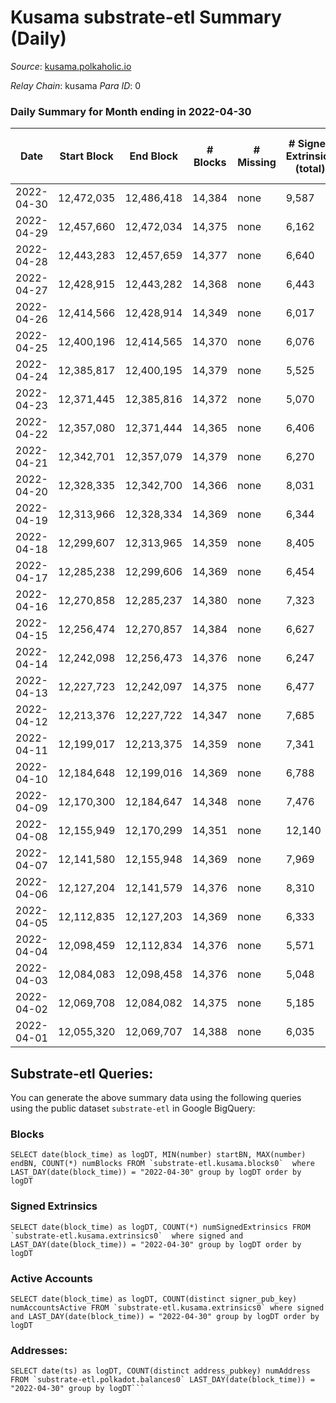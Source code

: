 # Kusama substrate-etl Summary (Daily)

_Source_: [kusama.polkaholic.io](https://kusama.polkaholic.io)

*Relay Chain*: kusama
*Para ID*: 0



### Daily Summary for Month ending in 2022-04-30


| Date | Start Block | End Block | # Blocks | # Missing | # Signed Extrinsics (total) | # Active Accounts | # Addresses with Balances | # Events | # Transfers | # XCM Transfers In | # XCM Transfers Out |
| ---- | ----------- | --------- | -------- | --------- | --------------------------- | ----------------- | ------------------------- | -------- | ----------- | ------------------ | ------------------- |
| 2022-04-30 | 12,472,035 | 12,486,418 | 14,384 | none  | 9,587 | 1,383 | 248,534 | 447,802 | 2,261 ($5,870,935) | 121 ($277,168) | 158 ($457,647) |
| 2022-04-29 | 12,457,660 | 12,472,034 | 14,375 | none  | 6,162 | 1,424 |  | 395,449 | 1,513 ($5,263,469) | 169 ($484,003) | 210 ($417,574) |
| 2022-04-28 | 12,443,283 | 12,457,659 | 14,377 | none  | 6,640 | 1,703 |  | 389,365 | 1,670 ($13,767,507) | 181 ($389,917) | 178 ($2,598,409) |
| 2022-04-27 | 12,428,915 | 12,443,282 | 14,368 | none  | 6,443 | 1,736 |  | 387,285 | 1,947 ($12,497,289) | 149 ($368,787) | 206 ($637,088) |
| 2022-04-26 | 12,414,566 | 12,428,914 | 14,349 | none  | 6,017 | 1,540 |  | 380,660 | 1,576 ($7,632,646) | 163 ($423,603) | 242 ($414,535) |
| 2022-04-25 | 12,400,196 | 12,414,565 | 14,370 | none  | 6,076 | 1,555 |  | 390,111 | 1,627 ($4,896,992) | 162 ($497,583) | 295 ($811,766) |
| 2022-04-24 | 12,385,817 | 12,400,195 | 14,379 | none  | 5,525 | 1,438 |  | 377,694 | 1,310 ($3,040,948) | 146 ($594,556) | 278 ($886,995) |
| 2022-04-23 | 12,371,445 | 12,385,816 | 14,372 | none  | 5,070 | 1,222 |  | 371,745 | 1,191 ($3,141,602) | 137 ($1,495,677) | 297 ($1,082,961) |
| 2022-04-22 | 12,357,080 | 12,371,444 | 14,365 | none  | 6,406 | 1,451 |  | 407,206 | 1,480 ($12,074,260) | 143 ($586,946) | 280 ($553,529) |
| 2022-04-21 | 12,342,701 | 12,357,079 | 14,379 | none  | 6,270 | 1,566 |  | 400,322 | 1,352 ($2,658,786) | 142 ($448,714) | 237 ($828,099) |
| 2022-04-20 | 12,328,335 | 12,342,700 | 14,366 | none  | 8,031 | 1,587 |  | 402,767 | 1,321 ($13,574,001) | 143 ($676,663) | 248 ($5,687,209) |
| 2022-04-19 | 12,313,966 | 12,328,334 | 14,369 | none  | 6,344 | 1,460 |  | 369,134 | 1,119 ($3,418,030) | 97 ($202,583) | 125 ($266,081) |
| 2022-04-18 | 12,299,607 | 12,313,965 | 14,359 | none  | 8,405 | 1,562 |  | 408,630 | 1,072 ($3,646,671) | 120 ($761,682) | 161 ($466,780) |
| 2022-04-17 | 12,285,238 | 12,299,606 | 14,369 | none  | 6,454 | 1,663 |  | 379,533 | 1,886 ($2,353,554) | 137 ($265,169) | 123 ($479,422) |
| 2022-04-16 | 12,270,858 | 12,285,237 | 14,380 | none  | 7,323 | 1,574 |  | 374,039 | 2,639 ($6,793,439) | 136 ($306,278) | 146 ($326,683) |
| 2022-04-15 | 12,256,474 | 12,270,857 | 14,384 | none  | 6,627 | 1,419 |  | 388,231 | 1,377 ($20,324,434) | 115 ($194,278) | 124 ($137,554) |
| 2022-04-14 | 12,242,098 | 12,256,473 | 14,376 | none  | 6,247 | 1,215 |  | 378,906 | 1,282 ($2,641,120) | 96 ($224,556) | 157 ($260,747) |
| 2022-04-13 | 12,227,723 | 12,242,097 | 14,375 | none  | 6,477 | 1,457 |  | 375,478 | 1,393 ($4,894,052) | 80 ($233,350) | 121 ($1,091,613) |
| 2022-04-12 | 12,213,376 | 12,227,722 | 14,347 | none  | 7,685 | 1,684 |  | 391,970 | 1,653 ($4,996,447) | 81 ($525,444) | 124 ($750,674) |
| 2022-04-11 | 12,199,017 | 12,213,375 | 14,359 | none  | 7,341 | 1,602 |  | 389,141 | 1,603 ($4,619,958) | 93 ($407,556) | 172 ($443,384) |
| 2022-04-10 | 12,184,648 | 12,199,016 | 14,369 | none  | 6,788 | 1,382 |  | 369,526 | 1,122 ($1,807,514) | 53 ($68,225.32) | 149 ($347,783) |
| 2022-04-09 | 12,170,300 | 12,184,647 | 14,348 | none  | 7,476 | 1,576 |  | 372,774 | 1,686 ($3,365,288) | 100 ($318,749) | 169 ($830,660) |
| 2022-04-08 | 12,155,949 | 12,170,299 | 14,351 | none  | 12,140 | 1,772 |  | 430,878 | 1,450 ($4,577,153) | 121 ($428,120) | 159 ($239,674) |
| 2022-04-07 | 12,141,580 | 12,155,948 | 14,369 | none  | 7,969 | 1,599 |  | 376,871 | 1,453 ($4,520,763) | 102 ($465,704) | 157 ($414,422) |
| 2022-04-06 | 12,127,204 | 12,141,579 | 14,376 | none  | 8,310 | 1,670 |  | 395,830 | 1,610 ($5,228,293) | 152 ($394,722) | 233 ($464,598) |
| 2022-04-05 | 12,112,835 | 12,127,203 | 14,369 | none  | 6,333 | 1,531 |  | 366,492 | 1,885 ($18,715,784) | 86 ($363,677) | 208 ($490,209) |
| 2022-04-04 | 12,098,459 | 12,112,834 | 14,376 | none  | 5,571 | 1,486 |  | 364,854 | 2,373 ($14,150,602) | 105 ($357,651) | 185 ($441,095) |
| 2022-04-03 | 12,084,083 | 12,098,458 | 14,376 | none  | 5,048 | 1,424 |  | 355,164 | 1,990 ($4,603,063) | 99 ($381,813) | 171 ($838,574) |
| 2022-04-02 | 12,069,708 | 12,084,082 | 14,375 | none  | 5,185 | 1,504 |  | 352,287 | 1,715 ($4,869,954) | 176 ($489,800) | 246 ($850,442) |
| 2022-04-01 | 12,055,320 | 12,069,707 | 14,388 | none  | 6,035 | 1,408 |  | 365,154 | 2,451 ($8,910,570) | 132 ($478,885) | 169 ($436,724) |

## Substrate-etl Queries:
You can generate the above summary data using the following queries using the public dataset `substrate-etl` in Google BigQuery:


### Blocks
```
SELECT date(block_time) as logDT, MIN(number) startBN, MAX(number) endBN, COUNT(*) numBlocks FROM `substrate-etl.kusama.blocks0`  where LAST_DAY(date(block_time)) = "2022-04-30" group by logDT order by logDT
```


### Signed Extrinsics
```
SELECT date(block_time) as logDT, COUNT(*) numSignedExtrinsics FROM `substrate-etl.kusama.extrinsics0`  where signed and LAST_DAY(date(block_time)) = "2022-04-30" group by logDT order by logDT
```


### Active Accounts
```
SELECT date(block_time) as logDT, COUNT(distinct signer_pub_key) numAccountsActive FROM `substrate-etl.kusama.extrinsics0` where signed and LAST_DAY(date(block_time)) = "2022-04-30" group by logDT order by logDT
```


### Addresses:
```
SELECT date(ts) as logDT, COUNT(distinct address_pubkey) numAddress FROM `substrate-etl.polkadot.balances0` LAST_DAY(date(block_time)) = "2022-04-30" group by logDT```

